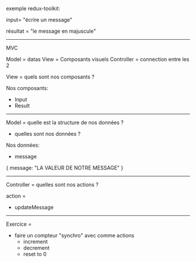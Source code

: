 exemple redux-toolkit:

input= "écrire un message"

résultat = "le message en majuscule"

---

MVC

Model = datas
View = Composants visuels
Controller = connection entre les 2

View = quels sont nos composants ?

Nos composants:

- Input
- Result

---

Model = quelle est la structure de nos données ?

- quelles sont nos données ?

Nos données:

- message

{
message: "LA VALEUR DE NOTRE MESSAGE"
}

---

Controller = quelles sont nos actions ?

action =

- updateMessage

---

Exercice =

- faire un compteur "synchro" avec comme actions
  - increment
  - decrement
  - reset to 0
